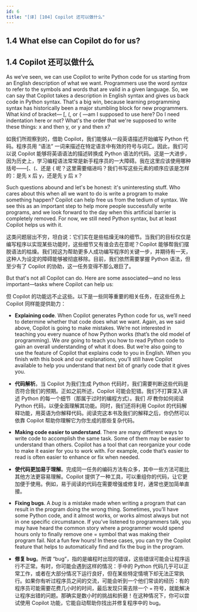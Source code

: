 ```yaml
---
id: 6
title: "[译] [104] Copilot 还可以做什么"
---
```


## 1.4 What else can Copilot do for us?
## 1.4 Copilot 还可以做什么

As we’ve seen, we can use Copilot to write Python code for us starting from an English description of what we want. Programmers use the word _syntax_ to refer to the symbols and words that are valid in a given language. So, we can say that Copilot takes a description in English syntax and gives us back code in Python syntax. That's a big win, because learning programming syntax has historically been a major stumbling block for new programmers. What kind of bracket— \[, (, or { —am I supposed to use here? Do I need indentation here or not? What's the order that we're supposed to write these things: x and then y, or y and then x?

如我们所观察到的，借助 Copilot，我们能够从一段英语描述开始编写 Python 代码。程序员用 “语法” 一词来描述在特定语言中有效的符号与词汇。因此，我们可以说 Copilot 能够将英语语法的描述转换成 Python 语法的代码。这是一大进步，因为历史上，学习编程语法常常是新手程序员的一大障碍。我在这里应该使用哪种括号——\[、(、还是 { 呢？这里需要缩进吗？我们书写这些元素的顺序应该是怎样的：是先 x 后 y，还是先 y 后 x？

Such questions abound and let's be honest: it's uninteresting stuff. Who cares about this when all we want to do is write a program to make something happen? Copilot can help free us from the tedium of syntax. We see this as an important step to help more people successfully write programs, and we look forward to the day when this artificial barrier is completely removed. For now, we still need Python syntax, but at least Copilot helps us with it.

这类问题层出不穷，坦白说：它们实在是些枯燥无味的细节。当我们的目标仅仅是编写程序以实现某些功能时，这些细节又有谁会去在意呢？Copilot 能够帮我们摆脱语法的枯燥。我们视这为帮助更多人成功编写程序的关键一步，并期待有一天，这种人为设定的障碍能够被彻底移除。目前，我们依然需要掌握 Python 语法，但至少有了 Copilot 的协助，这一任务变得不那么艰巨了。

But that's not all Copilot can do. Here are some associated—and no less important—tasks where Copilot can help us:

但 Copilot 的功能远不止这些。以下是一些同等重要的相关任务，在这些任务上 Copilot 同样能提供助力：

* **Explaining code**. When Copilot generates Python code for us, we’ll need to determine whether that code does what we want. Again, as we said above, Copilot is going to make mistakes. We’re not interested in teaching you every nuance of how Python works (that’s the old model of programming). We _are_ going to teach you how to read Python code to gain an overall understanding of what it does. But we’re also going to use the feature of Copilot that explains code to you in English. When you finish with this book and our explanations, you’ll still have Copilot available to help you understand that next bit of gnarly code that it gives you.

* **代码解析**。当 Copilot 为我们生成 Python 代码时，我们需要判断这些代码是否符合我们的预期。正如之前所述，Copilot 可能会犯错。我们不打算深入讲述 Python 的每一个细节（那属于过时的编程方式）。我们 _将_ 教你如何阅读 Python 代码，以便全面理解其功能。同时，我们还将利用 Copilot 的代码解释功能，用英语为你解释代码。阅读完这本书及我们的解释之后，你仍然可以依靠 Copilot 帮助你理解它为你生成的那些复杂代码。

* **Making code easier to understand**. There are many different ways to write code to accomplish the same task. Some of them may be easier to understand than others. Copilot has a tool that can reorganize your code to make it easier for you to work with. For example, code that’s easier to read is often easier to enhance or fix when needed.

* **使代码更加易于理解**。完成同一任务的编码方法有众多，其中一些方法可能比其他方法更容易理解。Copilot 提供了一种工具，可以重组你的代码，让它更加便于使用。例如，易于阅读的代码在需要增强或修复时，通常也更加简单直接。

* **Fixing bugs**. A _bug_ is a mistake made when writing a program that can result in the program doing the wrong thing. Sometimes, you’ll have some Python code, and it almost works, or works almost always but not in one specific circumstance. If you’ve listened to programmers talk, you may have heard the common story where a programmer would spend hours only to finally remove one = symbol that was making their program fail. Not a fun few hours! In these cases, you can try the Copilot feature that helps to automatically find and fix the bug in the program.

* **修复 bug**。所谓 “bug”，指的是编程时出现的错误，这些错误可能会让程序运行不正常。有时，你可能会遇到这样的情况：手中的 Python 代码几乎可以正常工作，或者在大部分情况下运行良好，但在某些特定情境下却无法正常执行。如果你有听过程序员之间的交流，可能会听到一个他们常谈的经历：有的程序员可能需要花费几小时的时间，最后发现只需去除一个 `=` 符号，就能解决让程序出错的问题。那确实是数小时的挑战和折磨！在这种情况下，你可以尝试使用 Copilot 功能，它能自动帮助你找出并修复程序中的 bug。
